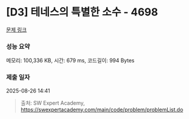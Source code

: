 # [D3] 테네스의 특별한 소수 - 4698 

[문제 링크](https://swexpertacademy.com/main/code/problem/problemDetail.do?contestProbId=AWRuoqCKkE0DFAXt) 

### 성능 요약

메모리: 100,336 KB, 시간: 679 ms, 코드길이: 994 Bytes

### 제출 일자

2025-08-26 14:41



> 출처: SW Expert Academy, https://swexpertacademy.com/main/code/problem/problemList.do